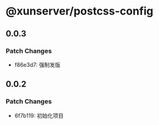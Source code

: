 # @xunserver/postcss-config

## 0.0.3

### Patch Changes

- f86e3d7: 强制发版

## 0.0.2

### Patch Changes

- 6f7b119: 初始化项目
